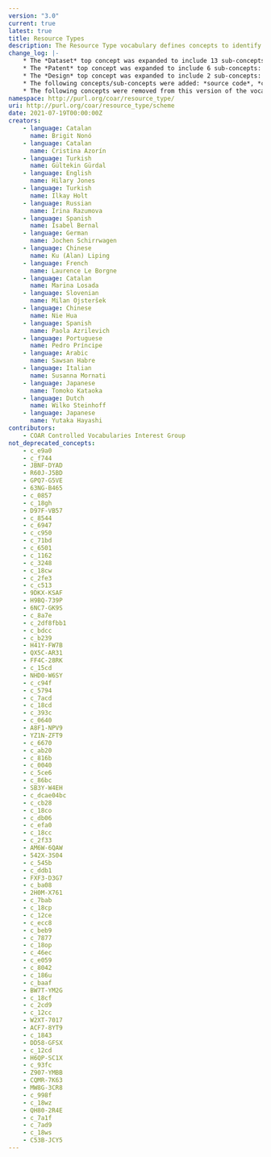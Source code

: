 ```yaml
---
version: "3.0"
current: true
latest: true
title: Resource Types
description: The Resource Type vocabulary defines concepts to identify the genre of a resource. Such resources, like publications, research data, audio and video objects, are typically deposited in institutional and thematic repositories or published in ejournals. This vocabulary supports a hierarchical model that relates narrower and broader concepts. Multilingual labels regard regional distinctions in language and term. Concepts of this vocabulary are mapped with terms and concepts of similar vocabularies and dictionaries.
change_log: |-
    * The *Dataset* top concept was expanded to include 13 sub-concepts: *aggregated data*, *clinical trial data*, *compiled data*, *encoded data*, *experimental data*, *genomic data*, *geospatial data*, *laboratory notebook*, *measurement and test data*, *observational data*, *recorded data*, *simulation data* and *survey data*.
    * The *Patent* top concept was expanded to include 6 sub-concepts: *PCT application*, *design patent*, *plant patent*, *plant variety protection*, *software patent* and *utility model*.
    * The *Design* top concept was expanded to include 2 sub-concepts: *industrial design* and *layout design*.
    * The following concepts/sub-concepts were added: *source code*, *conference presentation*, *other periodical*, *research protocol*, *peer review*, *commentary*, *transcription* and *trademark*.
    * The following concepts were removed from this version of the vocabulary:  *interview*, *report par*, *contribution to journal*, *internal report*, *other type of report*, *report to funding agency* and *periodical*. These concepts remains in the earlier versions of the vocabulary, and the PURL URIs continue to resolve.
namespace: http://purl.org/coar/resource_type/
uri: http://purl.org/coar/resource_type/scheme
date: 2021-07-19T00:00:00Z
creators:
    - language: Catalan
      name: Brigit Nonó
    - language: Catalan
      name: Cristina Azorín
    - language: Turkish
      name: Gültekin Gürdal
    - language: English
      name: Hilary Jones
    - language: Turkish
      name: Ilkay Holt
    - language: Russian
      name: Irina Razumova
    - language: Spanish
      name: Isabel Bernal
    - language: German
      name: Jochen Schirrwagen
    - language: Chinese
      name: Ku (Alan) Liping
    - language: French
      name: Laurence Le Borgne
    - language: Catalan
      name: Marina Losada
    - language: Slovenian
      name: Milan Ojsteršek
    - language: Chinese
      name: Nie Hua
    - language: Spanish
      name: Paola Azrilevich
    - language: Portuguese
      name: Pedro Príncipe
    - language: Arabic
      name: Sawsan Habre
    - language: Italian
      name: Susanna Mornati
    - language: Japanese
      name: Tomoko Kataoka
    - language: Dutch
      name: Wilko Steinhoff
    - language: Japanese
      name: Yutaka Hayashi
contributors:
    - COAR Controlled Vocabularies Interest Group
not_deprecated_concepts:
    - c_e9a0
    - c_f744
    - JBNF-DYAD
    - R60J-J5BD
    - GPQ7-G5VE
    - 63NG-B465
    - c_0857
    - c_18gh
    - D97F-VB57
    - c_8544
    - c_6947
    - c_c950
    - c_71bd
    - c_6501
    - c_1162
    - c_3248
    - c_18cw
    - c_2fe3
    - c_c513
    - 9DKX-KSAF
    - H9BQ-739P
    - 6NC7-GK9S
    - c_8a7e
    - c_2df8fbb1
    - c_bdcc
    - c_b239
    - H41Y-FW7B
    - QX5C-AR31
    - FF4C-28RK
    - c_15cd
    - NHD0-W6SY
    - c_c94f
    - c_5794
    - c_7acd
    - c_18cd
    - c_393c
    - c_0640
    - A8F1-NPV9
    - YZ1N-ZFT9
    - c_6670
    - c_ab20
    - c_816b
    - c_0040
    - c_5ce6
    - c_86bc
    - SB3Y-W4EH
    - c_dcae04bc
    - c_cb28
    - c_18co
    - c_db06
    - c_efa0
    - c_18cc
    - c_2f33
    - AM6W-6QAW
    - 542X-3S04
    - c_545b
    - c_ddb1
    - FXF3-D3G7
    - c_ba08
    - 2H0M-X761
    - c_7bab
    - c_18cp
    - c_12ce
    - c_ecc8
    - c_beb9
    - c_7877
    - c_18op
    - c_46ec
    - c_e059
    - c_8042
    - c_186u
    - c_baaf
    - BW7T-YM2G
    - c_18cf
    - c_2cd9
    - c_12cc
    - W2XT-7017
    - ACF7-8YT9
    - c_1843
    - DD58-GFSX
    - c_12cd
    - H6QP-SC1X
    - c_93fc
    - Z907-YMBB
    - CQMR-7K63
    - MW8G-3CR8
    - c_998f
    - c_18wz
    - QH80-2R4E
    - c_7a1f
    - c_7ad9
    - c_18ws
    - C53B-JCY5
---
```


